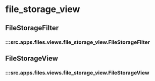 # file_storage_view

## FileStorageFilter

### :::src.apps.files.views.file_storage_view.FileStorageFilter

## FileStorageView

### :::src.apps.files.views.file_storage_view.FileStorageView

